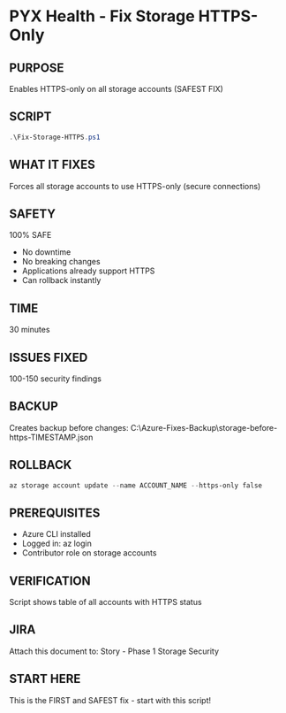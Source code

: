 # PYX Health - Fix Storage HTTPS-Only

## PURPOSE
Enables HTTPS-only on all storage accounts (SAFEST FIX)

## SCRIPT
```powershell
.\Fix-Storage-HTTPS.ps1
```

## WHAT IT FIXES
Forces all storage accounts to use HTTPS-only (secure connections)

## SAFETY
100% SAFE
- No downtime
- No breaking changes  
- Applications already support HTTPS
- Can rollback instantly

## TIME
30 minutes

## ISSUES FIXED
100-150 security findings

## BACKUP
Creates backup before changes:
C:\Azure-Fixes-Backup\storage-before-https-TIMESTAMP.json

## ROLLBACK
```powershell
az storage account update --name ACCOUNT_NAME --https-only false
```

## PREREQUISITES
- Azure CLI installed
- Logged in: az login
- Contributor role on storage accounts

## VERIFICATION
Script shows table of all accounts with HTTPS status

## JIRA
Attach this document to: Story - Phase 1 Storage Security

## START HERE
This is the FIRST and SAFEST fix - start with this script!
